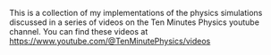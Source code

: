 This is a collection of my implementations of the physics simulations discussed in a series of videos on the Ten Minutes Physics youtube channel.
You can find these videos at https://www.youtube.com/@TenMinutePhysics/videos
